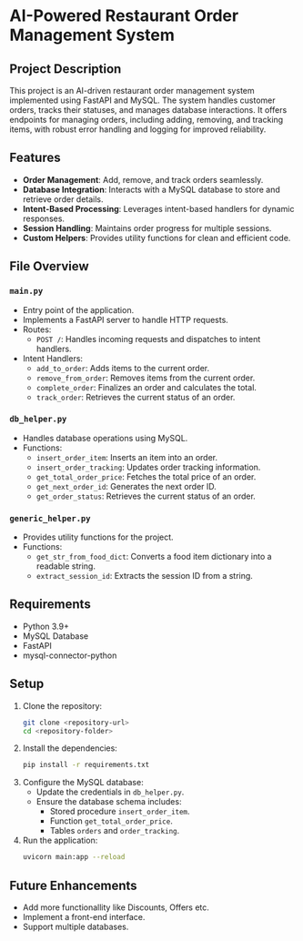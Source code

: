 # AI-Powered Restaurant Order Management System

## Project Description
This project is an AI-driven restaurant order management system implemented using FastAPI and MySQL. The system handles customer orders, tracks their statuses, and manages database interactions. It offers endpoints for managing orders, including adding, removing, and tracking items, with robust error handling and logging for improved reliability.

## Features
- **Order Management**: Add, remove, and track orders seamlessly.
- **Database Integration**: Interacts with a MySQL database to store and retrieve order details.
- **Intent-Based Processing**: Leverages intent-based handlers for dynamic responses.
- **Session Handling**: Maintains order progress for multiple sessions.
- **Custom Helpers**: Provides utility functions for clean and efficient code.

## File Overview
### `main.py`
- Entry point of the application.
- Implements a FastAPI server to handle HTTP requests.
- Routes:
  - `POST /`: Handles incoming requests and dispatches to intent handlers.
- Intent Handlers:
  - `add_to_order`: Adds items to the current order.
  - `remove_from_order`: Removes items from the current order.
  - `complete_order`: Finalizes an order and calculates the total.
  - `track_order`: Retrieves the current status of an order.

### `db_helper.py`
- Handles database operations using MySQL.
- Functions:
  - `insert_order_item`: Inserts an item into an order.
  - `insert_order_tracking`: Updates order tracking information.
  - `get_total_order_price`: Fetches the total price of an order.
  - `get_next_order_id`: Generates the next order ID.
  - `get_order_status`: Retrieves the current status of an order.

### `generic_helper.py`
- Provides utility functions for the project.
- Functions:
  - `get_str_from_food_dict`: Converts a food item dictionary into a readable string.
  - `extract_session_id`: Extracts the session ID from a string.

## Requirements
- Python 3.9+
- MySQL Database
- FastAPI
- mysql-connector-python

## Setup
1. Clone the repository:
   ```bash
   git clone <repository-url>
   cd <repository-folder>
   ```
2. Install the dependencies:
   ```bash
   pip install -r requirements.txt
   ```
3. Configure the MySQL database:
   - Update the credentials in `db_helper.py`.
   - Ensure the database schema includes:
     - Stored procedure `insert_order_item`.
     - Function `get_total_order_price`.
     - Tables `orders` and `order_tracking`.
4. Run the application:
   ```bash
   uvicorn main:app --reload
   ```


## Future Enhancements
- Add more functionallity like Discounts, Offers etc.
- Implement a front-end interface.
- Support multiple databases.




